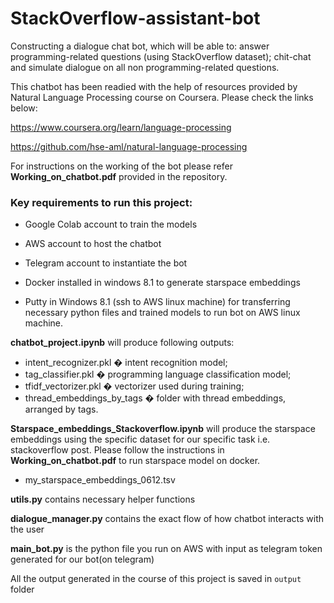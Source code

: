 # StackOverflow-assistant-bot
Constructing a dialogue chat bot, which will be able to:  answer programming-related questions (using StackOverflow dataset); chit-chat and simulate dialogue on all non programming-related questions.

This chatbot has been readied with the help of resources provided by Natural Language Processing course on Coursera. Please check the links below:

https://www.coursera.org/learn/language-processing

https://github.com/hse-aml/natural-language-processing

For instructions on the working of the bot please refer **Working_on_chatbot.pdf** provided in the repository.

### Key requirements to run this project:

* Google Colab account to train the models

* AWS account to host the chatbot

* Telegram account to instantiate the bot

* Docker installed in windows 8.1 to generate starspace embeddings

* Putty in Windows 8.1 (ssh to AWS linux machine) for transferring necessary python files and trained models to run bot on AWS linux machine.

**chatbot_project.ipynb** will produce following outputs:
* intent_recognizer.pkl � intent recognition model;
* tag_classifier.pkl � programming language classification model;
* tfidf_vectorizer.pkl � vectorizer used during training;
* thread_embeddings_by_tags � folder with thread embeddings, arranged by tags.

**Starspace_embeddings_Stackoverflow.ipynb** will produce the starspace embeddings using the specific dataset for our specific task i.e. stackoverflow post. Please follow the instructions in **Working_on_chatbot.pdf** to run starspace model on docker.
*  my_starspace_embeddings_0612.tsv

**utils.py** contains necessary helper functions

**dialogue_manager.py** contains the exact flow of how chatbot interacts with the user

**main_bot.py** is the python file you run on AWS with input as telegram token generated for our bot(on telegram)

All the output generated in the course of this project is saved in `output` folder
